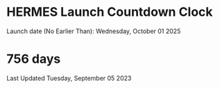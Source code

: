 # HERMES Launch Countdown Clock

Launch date (No Earlier Than): Wednesday, October 01 2025
# 756 days

Last Updated Tuesday, September 05 2023